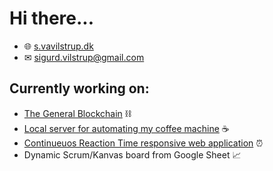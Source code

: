 # Hi there...
- 🌐 [s.vavilstrup.dk](https://s.vavilstrup.dk/)
- ✉ sigurd.vilstrup@gmail.com

## Currently working on:
* [The General Blockchain](https://github.com/SigurdVilstrup/TheGeneralBlockchain) ⛓
* [Local server for automating my coffee machine](https://github.com/SigurdVilstrup/Smart-Coffee) ☕
* [Continueuos Reaction Time responsive web application](https://github.com/SigurdVilstrup/CRTrwa) ⏰
* Dynamic Scrum/Kanvas board from Google Sheet 📈
